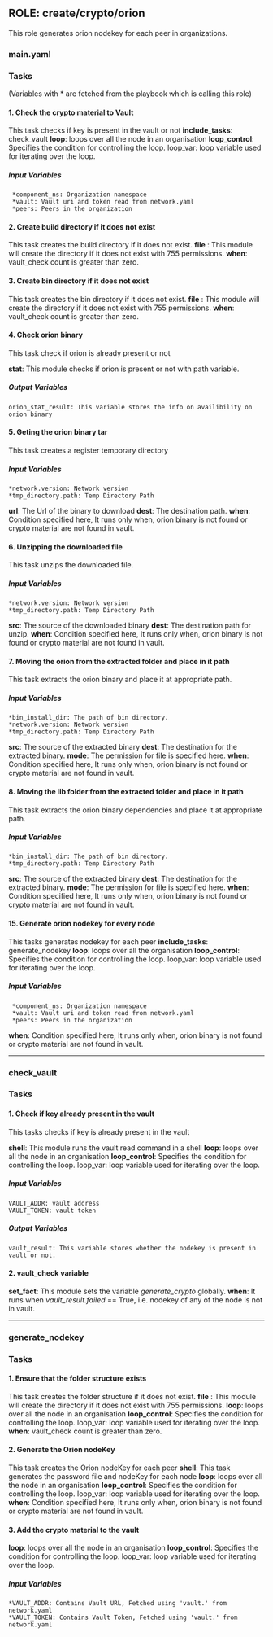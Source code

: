 ## ROLE: create/crypto/orion
This role generates orion nodekey for each peer in organizations.
### main.yaml
### Tasks
(Variables with * are fetched from the playbook which is calling this role)
#### 1. Check the crypto material to Vault
This task checks if key is present in the vault or not
**include_tasks**: check_vault
**loop**: loops over all the node in an organisation
**loop_control**: Specifies the condition for controlling the loop.
    loop_var: loop variable used for iterating over the loop.
##### Input Variables
     *component_ns: Organization namespace   
     *vault: Vault uri and token read from network.yaml
     *peers: Peers in the organization

#### 2. Create build directory if it does not exist
This task creates the build directory if it does not exist.
**file** : This module will create the directory if it does not exist with 755 permissions.
**when**: vault_check count is greater than zero.

#### 3. Create bin directory if it does not exist
This task creates the bin directory if it does not exist.
**file** : This module will create the directory if it does not exist with 755 permissions.
**when**: vault_check count is greater than zero.

#### 4. Check orion binary
This task check if orion is already present or not

**stat**: This module checks if orion is present or not with path variable.

##### Output Variables
    orion_stat_result: This variable stores the info on availibility on orion binary

#### 5. Geting the orion binary tar
This task creates a register temporary directory
##### Input Variables
    *network.version: Network version
    *tmp_directory.path: Temp Directory Path
**url**: The Url of the binary to download
**dest**: The destination path.
**when**: Condition specified here, It runs only when, orion binary is not found or crypto material are not found in vault.

#### 6. Unzipping the downloaded file
This task unzips the downloaded file.
##### Input Variables
    *network.version: Network version
    *tmp_directory.path: Temp Directory Path
**src**: The source of the downloaded binary
**dest**: The destination path for unzip.
**when**: Condition specified here, It runs only when, orion binary is not found or crypto material are not found in vault.

#### 7. Moving the orion from the extracted folder and place in it path
This task extracts the orion binary and place it at appropriate path.
##### Input Variables
    *bin_install_dir: The path of bin directory.
    *network.version: Network version
    *tmp_directory.path: Temp Directory Path
**src**: The source of the extracted binary
**dest**: The destination for the extracted binary.
**mode**: The permission for file is specified here.
**when**: Condition specified here, It runs only when, orion binary is not found or crypto material are not found in vault.

#### 8. Moving the lib folder from the extracted folder and place in it path
This task extracts the orion binary dependencies and place it at appropriate path.
##### Input Variables
    *bin_install_dir: The path of bin directory.
    *tmp_directory.path: Temp Directory Path
**src**: The source of the extracted binary
**dest**: The destination for the extracted binary.
**mode**: The permission for file is specified here.
**when**: Condition specified here, It runs only when, orion binary is not found or crypto material are not found in vault.

#### 15. Generate orion nodekey for every node
This tasks generates nodekey for each peer
**include_tasks**: generate_nodekey
**loop**: loops over all the organisation
**loop_control**: Specifies the condition for controlling the loop.
    loop_var: loop variable used for iterating over the loop.
##### Input Variables
     *component_ns: Organization namespace   
     *vault: Vault uri and token read from network.yaml
     *peers: Peers in the organization
**when**: Condition specified here, It runs only when, orion binary is not found or crypto material are not found in vault.

-------------
### check_vault
### Tasks
#### 1. Check if key already present in the vault
This tasks checks if key is already present in the vault

**shell**: This module runs the vault read command in a shell
**loop**: loops over all the node in an organisation
**loop_control**: Specifies the condition for controlling the loop.
    loop_var: loop variable used for iterating over the loop.

##### Input Variables

    VAULT_ADDR: vault address
    VAULT_TOKEN: vault token

##### Output Variables

    vault_result: This variable stores whether the nodekey is present in vault or not.


#### 2. vault_check variable
**set_fact**: This module sets the variable *generate_crypto* globally.
**when**: It runs when *vault_result.failed* == True, i.e. nodekey of any of the node is not in vault.

----------------
### generate_nodekey
### Tasks

#### 1. Ensure that the folder structure exists
This task creates the folder structure if it does not exist.
**file** : This module will create the directory if it does not exist with 755 permissions.
**loop**: loops over all the node in an organisation
**loop_control**: Specifies the condition for controlling the loop.
    loop_var: loop variable used for iterating over the loop.
**when**: vault_check count is greater than zero.

#### 2. Generate the Orion nodeKey 
 This task creates the Orion nodeKey for each peer 
**shell**: This task generates the password file and nodeKey for each node
**loop**: loops over all the node in an organisation
**loop_control**: Specifies the condition for controlling the loop.
    loop_var: loop variable used for iterating over the loop.
**when**: Condition specified here, It runs only when, orion binary is not found or crypto material are not found in vault.

#### 3. Add the crypto material to the vault
**loop**: loops over all the node in an organisation
**loop_control**: Specifies the condition for controlling the loop.
    loop_var: loop variable used for iterating over the loop.
##### Input Variables

    *VAULT_ADDR: Contains Vault URL, Fetched using 'vault.' from network.yaml
    *VAULT_TOKEN: Contains Vault Token, Fetched using 'vault.' from network.yaml


